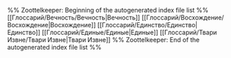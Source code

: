 %% Zoottelkeeper: Beginning of the autogenerated index file list  %%
 [[Глоссарий/Вечность/Вечность|Вечность]]
 [[Глоссарий/Восхождение/Восхождение|Восхождение]]
 [[Глоссарий/Единство/Единство|Единство]]
 [[Глоссарий/Единые/Единые|Единые]]
 [[Глоссарий/Твари Извне/Твари Извне|Твари Извне]]
%% Zoottelkeeper: End of the autogenerated index file list  %%
